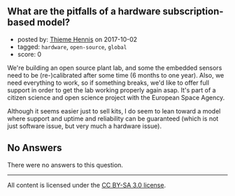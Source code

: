 ## What are the pitfalls of a hardware subscription-based model?

- posted by: [Thieme Hennis](https://stackexchange.com/users/111073/thieme-hennis) on 2017-10-02
- tagged: `hardware`, `open-source`, `global`
- score: 0

We're building an open source plant lab, and some the embedded sensors need to be (re-)calibrated after some time (6 months to one year). Also, we need everything to work, so if something breaks, we'd like to offer full support in order to get the lab working properly again asap. It's part of a citizen science and open science project with the European Space Agency.

Although it seems easier just to sell kits, I do seem to lean toward a model where support and uptime and reliability can be guaranteed (which is not just software issue, but very much a hardware issue).

## No Answers

There were no answers to this question.


---

All content is licensed under the [CC BY-SA 3.0 license](https://creativecommons.org/licenses/by-sa/3.0/).
